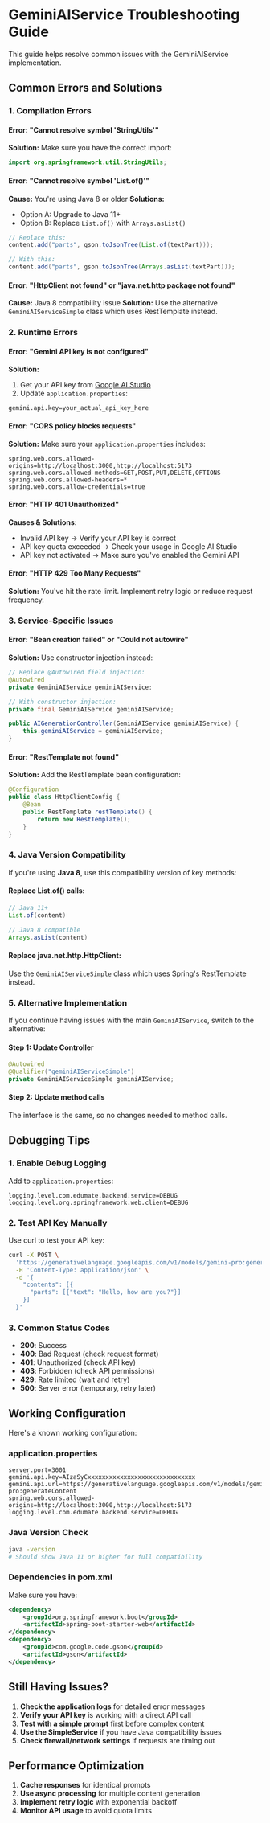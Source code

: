 # GeminiAIService Troubleshooting Guide

This guide helps resolve common issues with the GeminiAIService implementation.

## Common Errors and Solutions

### 1. **Compilation Errors**

#### Error: "Cannot resolve symbol 'StringUtils'"
**Solution:** Make sure you have the correct import:
```java
import org.springframework.util.StringUtils;
```

#### Error: "Cannot resolve symbol 'List.of()'"
**Cause:** You're using Java 8 or older
**Solutions:**
- Option A: Upgrade to Java 11+
- Option B: Replace `List.of()` with `Arrays.asList()`

```java
// Replace this:
content.add("parts", gson.toJsonTree(List.of(textPart)));

// With this:
content.add("parts", gson.toJsonTree(Arrays.asList(textPart)));
```

#### Error: "HttpClient not found" or "java.net.http package not found"
**Cause:** Java 8 compatibility issue
**Solution:** Use the alternative `GeminiAIServiceSimple` class which uses RestTemplate instead.

### 2. **Runtime Errors**

#### Error: "Gemini API key is not configured"
**Solution:**
1. Get your API key from [Google AI Studio](https://makersuite.google.com/app/apikey)
2. Update `application.properties`:
```properties
gemini.api.key=your_actual_api_key_here
```

#### Error: "CORS policy blocks requests"
**Solution:** Make sure your `application.properties` includes:
```properties
spring.web.cors.allowed-origins=http://localhost:3000,http://localhost:5173
spring.web.cors.allowed-methods=GET,POST,PUT,DELETE,OPTIONS
spring.web.cors.allowed-headers=*
spring.web.cors.allow-credentials=true
```

#### Error: "HTTP 401 Unauthorized"
**Causes & Solutions:**
- Invalid API key → Verify your API key is correct
- API key quota exceeded → Check your usage in Google AI Studio
- API key not activated → Make sure you've enabled the Gemini API

#### Error: "HTTP 429 Too Many Requests"
**Solution:** You've hit the rate limit. Implement retry logic or reduce request frequency.

### 3. **Service-Specific Issues**

#### Error: "Bean creation failed" or "Could not autowire"
**Solution:** Use constructor injection instead:

```java
// Replace @Autowired field injection:
@Autowired
private GeminiAIService geminiAIService;

// With constructor injection:
private final GeminiAIService geminiAIService;

public AIGenerationController(GeminiAIService geminiAIService) {
    this.geminiAIService = geminiAIService;
}
```

#### Error: "RestTemplate not found"
**Solution:** Add the RestTemplate bean configuration:

```java
@Configuration
public class HttpClientConfig {
    @Bean
    public RestTemplate restTemplate() {
        return new RestTemplate();
    }
}
```

### 4. **Java Version Compatibility**

If you're using **Java 8**, use this compatibility version of key methods:

#### Replace List.of() calls:
```java
// Java 11+
List.of(content)

// Java 8 compatible
Arrays.asList(content)
```

#### Replace java.net.http.HttpClient:
Use the `GeminiAIServiceSimple` class which uses Spring's RestTemplate instead.

### 5. **Alternative Implementation**

If you continue having issues with the main `GeminiAIService`, switch to the alternative:

#### Step 1: Update Controller
```java
@Autowired
@Qualifier("geminiAIServiceSimple")
private GeminiAIServiceSimple geminiAIService;
```

#### Step 2: Update method calls
The interface is the same, so no changes needed to method calls.

## Debugging Tips

### 1. Enable Debug Logging
Add to `application.properties`:
```properties
logging.level.com.edumate.backend.service=DEBUG
logging.level.org.springframework.web.client=DEBUG
```

### 2. Test API Key Manually
Use curl to test your API key:
```bash
curl -X POST \
  'https://generativelanguage.googleapis.com/v1/models/gemini-pro:generateContent?key=YOUR_API_KEY' \
  -H 'Content-Type: application/json' \
  -d '{
    "contents": [{
      "parts": [{"text": "Hello, how are you?"}]
    }]
  }'
```

### 3. Common Status Codes
- **200**: Success
- **400**: Bad Request (check request format)
- **401**: Unauthorized (check API key)
- **403**: Forbidden (check API permissions)
- **429**: Rate limited (wait and retry)
- **500**: Server error (temporary, retry later)

## Working Configuration

Here's a known working configuration:

### application.properties
```properties
server.port=3001
gemini.api.key=AIzaSyCxxxxxxxxxxxxxxxxxxxxxxxxxxxxxx
gemini.api.url=https://generativelanguage.googleapis.com/v1/models/gemini-pro:generateContent
spring.web.cors.allowed-origins=http://localhost:3000,http://localhost:5173
logging.level.com.edumate.backend.service=DEBUG
```

### Java Version Check
```bash
java -version
# Should show Java 11 or higher for full compatibility
```

### Dependencies in pom.xml
Make sure you have:
```xml
<dependency>
    <groupId>org.springframework.boot</groupId>
    <artifactId>spring-boot-starter-web</artifactId>
</dependency>
<dependency>
    <groupId>com.google.code.gson</groupId>
    <artifactId>gson</artifactId>
</dependency>
```

## Still Having Issues?

1. **Check the application logs** for detailed error messages
2. **Verify your API key** is working with a direct API call
3. **Test with a simple prompt** first before complex content
4. **Use the SimpleService** if you have Java compatibility issues
5. **Check firewall/network settings** if requests are timing out

## Performance Optimization

1. **Cache responses** for identical prompts
2. **Use async processing** for multiple content generation
3. **Implement retry logic** with exponential backoff
4. **Monitor API usage** to avoid quota limits

